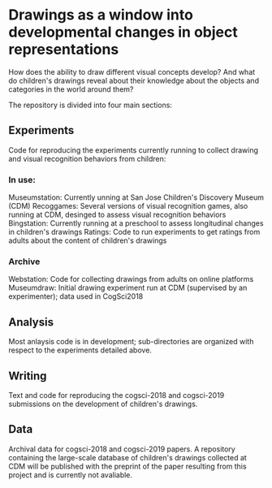 # Drawings as a window into developmental changes in object representations

How does the ability to draw different visual concepts develop? And what do children's drawings reveal about their knowledge
about the objects and categories in the world around them?

The repository is divided into four main sections:

## Experiments
Code for reproducing the experiments currently running to collect drawing and visual recognition behaviors from children:

### In use:
Museumstation: Currently unning at San Jose Children's Discovery Museum (CDM)
Recoggames: Several versions of visual recognition games, also running at CDM, desinged to assess visual recognition behaviors
Bingstation: Currently running at a preschool to assess longitudinal changes in children's drawings
Ratings: Code to run experiments to get ratings from adults about the content of children's drawings

### Archive
Webstation: Code for collecting drawings from adults on online platforms 
Museumdraw: Initial drawing experiment run at CDM (supervised by an experimenter); data used in CogSci2018

## Analysis
Most anlaysis code is in development; sub-directories are organized with respect to the experiments detailed above.

## Writing
Text and code for reproducing the cogsci-2018 and cogsci-2019 submissions on the development of children's drawings.

## Data
Archival data for cogsci-2018 and cogsci-2019 papers. A repository containing the large-scale database of children's drawings collected at CDM
will be published with the preprint of the paper resulting from this project and is currently not avaliable.

